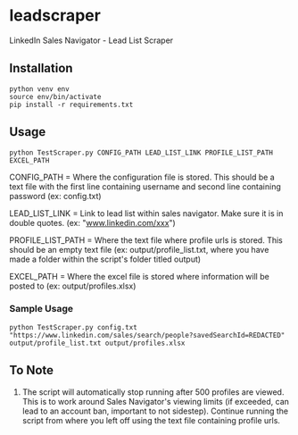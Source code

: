 # leadscraper
LinkedIn Sales Navigator - Lead List Scraper

## Installation
```
python venv env
source env/bin/activate
pip install -r requirements.txt
```

## Usage
```
python TestScraper.py CONFIG_PATH LEAD_LIST_LINK PROFILE_LIST_PATH EXCEL_PATH
```
CONFIG_PATH = Where the configuration file is stored. This should be a text file with the first line containing username and second line containing password (ex: config.txt)

LEAD_LIST_LINK = Link to lead list within sales navigator. Make sure it is in double quotes. (ex: "www.linkedin.com/xxx")

PROFILE_LIST_PATH  = Where the text file where profile urls is stored. This should be an empty text file (ex: output/profile_list.txt, where you have made a folder within the script's folder titled output)

EXCEL_PATH = Where the excel file is stored where information will be posted to (ex: output/profiles.xlsx)

### Sample Usage

```
python TestScraper.py config.txt "https://www.linkedin.com/sales/search/people?savedSearchId=REDACTED" output/profile_list.txt output/profiles.xlsx
```

## To Note
1. The script will automatically stop running after 500 profiles are viewed. This is to work around Sales Navigator's viewing limits (if exceeded, can lead to an account ban, important to not sidestep). Continue running the script from where you left off using the text file containing profile urls. 
